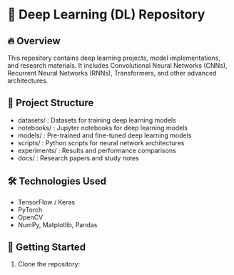 # 🧠 Deep Learning (DL) Repository  

## 🔥 Overview  
This repository contains deep learning projects, model implementations, and research materials. It includes Convolutional Neural Networks (CNNs), Recurrent Neural Networks (RNNs), Transformers, and other advanced architectures.  

## 📂 Project Structure  
- datasets/ : Datasets for training deep learning models
- notebooks/ : Jupyter notebooks for deep learning models
- models/ : Pre-trained and fine-tuned deep learning models
- scripts/ : Python scripts for neural network architectures
- experiments/ : Results and performance comparisons
- docs/ : Research papers and study notes


  
## 🛠 Technologies Used  
- TensorFlow / Keras  
- PyTorch  
- OpenCV  
- NumPy, Matplotlib, Pandas  

## 🚀 Getting Started  
1. Clone the repository:  

